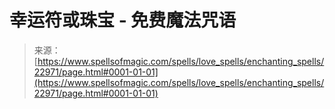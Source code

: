 <!--yml

分类：未分类

日期：2024年06月12日 19:07:44

-->

# 幸运符或珠宝 - 免费魔法咒语

> 来源：[https://www.spellsofmagic.com/spells/love_spells/enchanting_spells/22971/page.html#0001-01-01](https://www.spellsofmagic.com/spells/love_spells/enchanting_spells/22971/page.html#0001-01-01)
